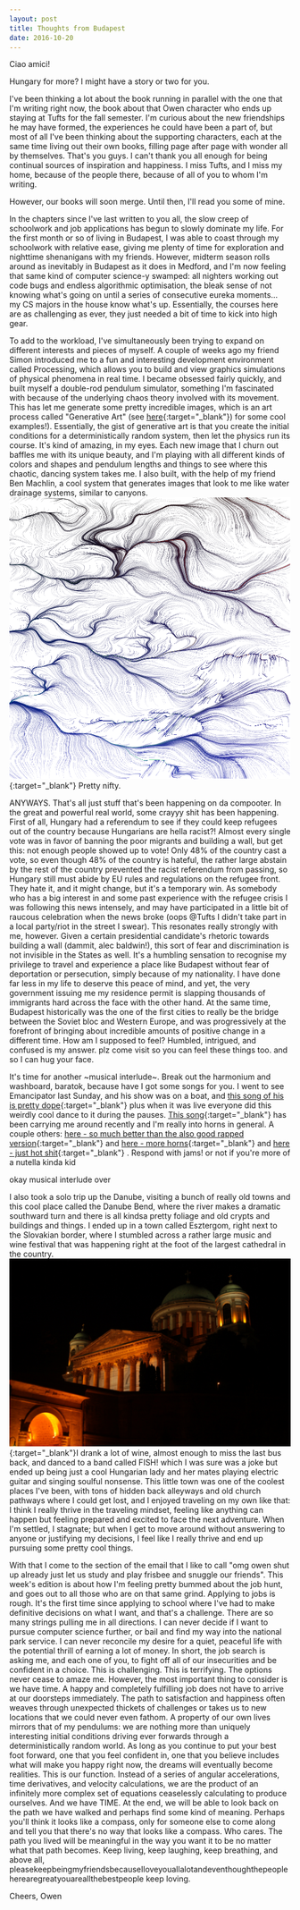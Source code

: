 ```yaml
---
layout: post
title: Thoughts from Budapest
date: 2016-10-20
---
```


Ciao amici!

Hungary for more? I might have a story or two for you.

I've been thinking a lot about the book running in parallel with the one that I'm writing right now, the book about that Owen character who ends up staying at Tufts for the fall semester. I'm curious about the new friendships he may have formed, the experiences he could have been a part of, but most of all I've been thinking about the supporting characters, each at the same time living out their own books, filling page after page with wonder all by themselves. That's you guys. I can't thank you all enough for being continual sources of inspiration and happiness. I miss Tufts, and I miss my home, because of the people there, because of all of you to whom I'm writing. 

However, our books will soon merge. Until then, I'll read you some of mine. 

In the chapters since I've last written to you all, the slow creep of schoolwork and job applications has begun to slowly dominate my life. For the first month or so of living in Budapest, I was able to coast through my schoolwork with relative ease, giving me plenty of time for exploration and nighttime shenanigans with my friends. However, midterm season rolls around as inevitably in Budapest as it does in Medford, and I'm now feeling that same kind of computer science-y swamped: all nighters working out code bugs and endless algorithmic optimisation, the bleak sense of not knowing what's going on until a series of consecutive eureka moments... my CS majors in the house know what's up. Essentially, the courses here are as challenging as ever, they just needed a bit of time to kick into high gear. 

To add to the workload, I've simultaneously been trying to expand on different interests and pieces of myself. A couple of weeks ago my friend Simon introduced me to a fun and interesting development environment called Processing, which allows you to build and view graphics simulations of physical phenomena in real time. I became obsessed fairly quickly, and built myself a double-rod pendulum simulator, something I'm fascinated with because of the underlying chaos theory involved with its movement. This has let me generate some pretty incredible images, which is an art process called "Generative Art" (see 
[here](http://owingit.github.io/projects){:target="_blank"})
for some cool examples!). Essentially, the gist of generative art is that you create the initial conditions for a deterministically random system, then let the physics run its course. It's kind of amazing, in my eyes. Each new image that I churn out baffles me with its unique beauty, and I'm playing with all different kinds of colors and shapes and pendulum lengths and things to see where this chaotic, dancing system takes me. I also built, with the help of my friend Ben Machlin, a cool system that generates images that look to me like water drainage systems, similar to canyons. 
![Canyon art](/images/canyon.tif){:target="_blank"}
Pretty nifty.


ANYWAYS. That's all just stuff that's been happening on da compooter. In the great and powerful real world, some crayyy shit has been happening. First of all, Hungary had a referendum to see if they could keep refugees out of the country because Hungarians are hella racist?! Almost every single vote was in favor of banning the poor migrants and building a wall, but get this: not enough people showed up to vote! Only 48% of the country cast a vote, so even though 48% of the country is hateful, the rather large abstain by the rest of the country prevented the racist referendum from passing, so Hungary still must abide by EU rules and regulations on the refugee front. They hate it, and it might change, but it's a temporary win. As somebody who has a big interest in and some past experience with the refugee crisis I was following this news intensely, and may have participated in a little bit of raucous celebration when the news broke (oops @Tufts I didn't take part in a local party/riot in the street I swear). This resonates really strongly with me, however. Given a certain presidential candidate's rhetoric towards building a wall (dammit, alec baldwin!), this sort of fear and discrimination is not invisible in the States as well. It's a humbling sensation to recognise my privilege to travel and experience a place like Budapest without fear of deportation or persecution, simply because of my nationality. I have done far less in my life to deserve this peace of mind, and yet, the very government issuing me my residence permit is slapping thousands of immigrants hard across the face with the other hand. At the same time, Budapest historically was the one of the first cities to really be the bridge between the Soviet bloc and Western Europe, and was progressively at the forefront of bringing about incredible amounts of positive change in a different time. How am I supposed to feel? Humbled, intrigued, and confused is my answer. plz come visit so you can feel these things too. and so I can hug your face.

It's time for another ~musical interlude~. Break out the harmonium and washboard, baratok, because have I got some songs for you. I went to see Emancipator last Sunday, and his show was on a boat, and 
[this song of his is pretty dope](https://www.youtube.com/watch?v=QRgPIbSX1mg){:target="_blank"} 
plus when it was live everyone did this weirdly cool dance to it during the pauses. 
[This song](https://www.youtube.com/watch?v=2KEzOj-0ZVY){:target="_blank"} 
has been carrying me around recently and I'm really into horns in general. A couple others: 
[here - so much better than the also good rapped version](https://www.youtube.com/watch?v=oyCKNAxSEN4){:target="_blank"}
and 
[here - more horns](https://www.youtube.com/watch?v=3da2nm_R2WM){:target="_blank"}
and 
[here - just hot shit](https://www.youtube.com/watch?v=le0BLAEO93g){:target="_blank"}
. Respond with jams! or not if you're more of a nutella kinda kid

okay musical interlude over

I also took a solo trip up the Danube, visiting a bunch of really old towns and this cool place called the Danube Bend, where the river makes a dramatic southward turn and there is all kindsa pretty foliage and old crypts and buildings and things. I ended up in a town called Esztergom, right next to the Slovakian border, where I stumbled across a rather large music and wine festival that was happening right at the foot of the largest cathedral in the country. 
![This is a large cathedral](/images/cate.jpg){:target="_blank"}I drank a lot of wine, almost enough to miss the last bus back, and danced to a band called FISH! which I was sure was a joke but ended up being just a cool Hungarian lady and her mates playing electric guitar and singing soulful nonsense. This little town was one of the coolest places I've been, with tons of hidden back alleyways and old church pathways where I could get lost, and I enjoyed traveling on my own like that: I think I really thrive in the traveling mindset, feeling like anything can happen but feeling prepared and excited to face the next adventure. When I'm settled, I stagnate; but when I get to move around without answering to anyone or justifying my decisions, I feel like I really thrive and end up pursuing some pretty cool things.

With that I come to the section of the email that I like to call "omg owen shut up already just let us study and play frisbee and snuggle our friends". This week's edition is about how I'm feeling pretty bummed about the job hunt, and goes out to all those who are on that same grind. Applying to jobs is rough. It's the first time since applying to school where I've had to make definitive decisions on what I want, and that's a challenge. There are so many strings pulling me in all directions. I can never decide if I want to pursue computer science further, or bail and find my way into the national park service. I can never reconcile my desire for a quiet, peaceful life with the potential thrill of earning a lot of money. In short, the job search is asking me, and each one of you, to fight off all of our insecurities and be confident in a choice. This is challenging. This is terrifying. The options never cease to amaze me.
However, the most important thing to consider is we have time. A happy and completely fulfilling job does not have to arrive at our doorsteps immediately. The path to satisfaction and happiness often weaves through unexpected thickets of challenges or takes us to new locations that we could never even fathom. A property of our own lives mirrors that of my pendulums: we are nothing more than uniquely interesting initial conditions driving ever forwards through a deterministically random world. As long as you continue to put your best foot forward, one that you feel confident in, one that you believe includes what will make you happy right now, the dreams will eventually become realities. This is our function. Instead of a series of angular accelerations, time derivatives, and velocity calculations, we are the product of an infinitely more complex set of equations ceaselessly calculating to produce ourselves. And we have TIME. At the end, we will be able to look back on the path we have walked and perhaps find some kind of meaning. Perhaps you'll think it looks like a compass, only for someone else to come along and tell you that there's no way that looks like a compass. Who cares. The path you lived will be meaningful in the way you want it to be no matter what that path becomes. Keep living, keep laughing, keep breathing, and above all, pleasekeepbeingmyfriendsbecauseIloveyouallalotandeventhoughthepeopleherearegreatyouareallthebestpeople keep loving.

Cheers,
Owen


